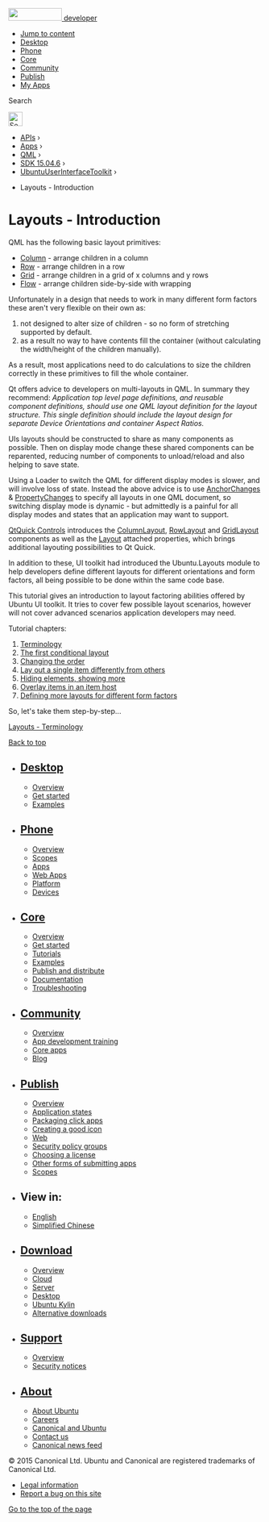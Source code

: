 <a href="https://developer.ubuntu.com/" class="logo-ubuntu"><img src="https://developer.ubuntu.com/assets/sites/ubuntu/latest/u/img/logos/logo-ubuntu-orange.svg" width="106" height="25" /> <span>developer</span></a>

-   [Jump to content](index.html#main-content)
-   [Desktop](https://developer.ubuntu.com/en/desktop/)
-   [Phone](https://developer.ubuntu.com/en/phone/)
-   [Core](https://developer.ubuntu.com/core)
-   [Community](https://developer.ubuntu.com/en/community/)
-   [Publish](https://developer.ubuntu.com/en/publish/)
-   [My Apps](https://myapps.developer.ubuntu.com/)

Search

<img src="https://developer.ubuntu.com/assets/sites/ubuntu/latest/u/img/search-white.svg" alt="Search" height="28" />

-   [APIs](../../../../index.html) ›
-   [Apps](../../../index.html) ›
-   [QML](../../index.html) ›
-   <a href="../index.html" class="sub-nav-item">SDK 15.04.6</a> ›
-   <a href="../UbuntuUserInterfaceToolkit/index.html" class="sub-nav-item">UbuntuUserInterfaceToolkit</a> ›

<!-- -->

-   Layouts - Introduction

Layouts - Introduction
======================

<span class="subtitle"></span>
<span id="details"></span>
QML has the following basic layout primitives:

-   [Column](https://qt-project.org/doc/qt-5.0/qtquick/qml-qtquick2-column.html) - arrange children in a column
-   [Row](https://qt-project.org/doc/qt-5.0/qtquick/qml-qtquick2-row.html) - arrange children in a row
-   [Grid](https://qt-project.org/doc/qt-5.0/qtquick/qml-qtquick2-grid.html) - arrange children in a grid of x columns and y rows
-   [Flow](https://qt-project.org/doc/qt-5.0/qtquick/qml-qtquick2-flow.html) - arrange children side-by-side with wrapping

Unfortunately in a design that needs to work in many different form factors these aren't very flexible on their own as:

1.  not designed to alter size of children - so no form of stretching supported by default.
2.  as a result no way to have contents fill the container (without calculating the width/height of the children manually).

As a result, most applications need to do calculations to size the children correctly in these primitives to fill the whole container.

Qt offers advice to developers on multi-layouts in QML. In summary they recommend: *Application top level page definitions, and reusable component definitions, should use one QML layout definition for the layout structure. This single definition should include the layout design for separate Device Orientations and container Aspect Ratios.*

UIs layouts should be constructed to share as many components as possible. Then on display mode change these shared components can be reparented, reducing number of components to unload/reload and also helping to save state.

Using a Loader to switch the QML for different display modes is slower, and will involve loss of state. Instead the above advice is to use [AnchorChanges](../QtQuick.AnchorChanges/index.html) & [PropertyChanges](../QtQuick.PropertyChanges/index.html) to specify all layouts in one QML document, so switching display mode is dynamic - but admittedly is a painful for all display modes and states that an application may want to support.

[QtQuick Controls](http://doc-snapshot.qt-project.org/qt5-stable/qtquicklayouts/qmlmodule-qtquick-layouts1-qtquick-layouts-1-0.html) introduces the [ColumnLayout](http://doc-snapshot.qt-project.org/qt5-stable/qtquicklayouts/qml-qtquick-layouts1-columnlayout.html), [RowLayout](http://doc-snapshot.qt-project.org/qt5-stable/qtquicklayouts/qml-qtquick-layouts1-rowlayout.html) and [GridLayout](http://doc-snapshot.qt-project.org/qt5-stable/qtquicklayouts/qml-qtquick-layouts1-gridlayout.html) components as well as the [Layout](http://doc-snapshot.qt-project.org/qt5-stable/qtquicklayouts/qml-qtquick-layouts1-layout.html) attached properties, which brings additional layouting possibilities to Qt Quick.

In addition to these, UI toolkit had introduced the Ubuntu.Layouts module to help developers define different layouts for different orientations and form factors, all being possible to be done within the same code base.

This tutorial gives an introduction to layout factoring abilities offered by Ubuntu UI toolkit. It tries to cover few possible layout scenarios, however will not cover advanced scenarios application developers may need.

Tutorial chapters:

1.  [Terminology](../UbuntuUserInterfaceToolkit.ubuntu-layouts1/index.html)
2.  [The first conditional layout](../UbuntuUserInterfaceToolkit.ubuntu-layouts2/index.html)
3.  [Changing the order](../UbuntuUserInterfaceToolkit.ubuntu-layouts3/index.html)
4.  [Lay out a single item differently from others](../UbuntuUserInterfaceToolkit.ubuntu-layouts4/index.html)
5.  [Hiding elements, showing more](../UbuntuUserInterfaceToolkit.ubuntu-layouts5/index.html)
6.  [Overlay items in an item host](../UbuntuUserInterfaceToolkit.ubuntu-layouts6/index.html)
7.  [Defining more layouts for different form factors](../UbuntuUserInterfaceToolkit.ubuntu-layouts7/index.html)

So, let's take them step-by-step...

<a href="../UbuntuUserInterfaceToolkit.ubuntu-layouts1/index.html" class="nextPage">Layouts - Terminology</a>

[Back to top](index.html#)

-   [Desktop](https://developer.ubuntu.com/en/desktop/)
    ---------------------------------------------------

    -   [Overview](https://developer.ubuntu.com/en/desktop/)
    -   [Get started](http://snapcraft.io/?utm_source=developer.ubuntu.com&utm_medium=devportal&utm_term=snaps%20snapcraft%20desktop&utm_content=menu&utm_campaign=duc_snappers)
    -   [Examples](https://github.com/ubuntu/snappy-playpen)

-   [Phone](https://developer.ubuntu.com/en/phone/)
    -----------------------------------------------

    -   [Overview](https://developer.ubuntu.com/en/phone/)
    -   [Scopes](https://developer.ubuntu.com/en/phone/scopes/)
    -   [Apps](https://developer.ubuntu.com/en/phone/apps/)
    -   [Web Apps](https://developer.ubuntu.com/en/phone/web/)
    -   [Platform](https://developer.ubuntu.com/en/phone/platform/)
    -   [Devices](https://developer.ubuntu.com/en/phone/devices/)

-   [Core](https://developer.ubuntu.com/core)
    -----------------------------------------

    -   [Overview](https://developer.ubuntu.com/core)
    -   [Get started](https://developer.ubuntu.com/core/get-started)
    -   [Tutorials](https://developer.ubuntu.com/core/tutorials)
    -   [Examples](https://developer.ubuntu.com/core/examples)
    -   [Publish and distribute](https://developer.ubuntu.com/core/publish-and-distribute)
    -   [Documentation](https://developer.ubuntu.com/core/documentation)
    -   [Troubleshooting](https://developer.ubuntu.com/core/troubleshooting)

-   [Community](https://developer.ubuntu.com/en/community/)
    -------------------------------------------------------

    -   [Overview](https://developer.ubuntu.com/en/community/)
    -   [App development training](https://developer.ubuntu.com/en/community/training/)
    -   [Core apps](https://developer.ubuntu.com/en/community/core-apps/)
    -   [Blog](https://developer.ubuntu.com/en/community/blog/)

-   [Publish](https://developer.ubuntu.com/en/publish/)
    ---------------------------------------------------

    -   [Overview](https://developer.ubuntu.com/en/publish/)
    -   [Application states](https://developer.ubuntu.com/en/publish/application-states/)
    -   [Packaging click apps](https://developer.ubuntu.com/en/publish/packaging-click-apps/)
    -   [Creating a good icon](https://developer.ubuntu.com/en/publish/creating-a-good-icon/)
    -   [Web](https://developer.ubuntu.com/en/publish/web/)
    -   [Security policy groups](https://developer.ubuntu.com/en/publish/security-policy-groups/)
    -   [Choosing a license](https://developer.ubuntu.com/en/publish/choosing-a-license/)
    -   [Other forms of submitting apps](https://developer.ubuntu.com/en/publish/other-forms-of-submitting-apps/)
    -   [Scopes](https://developer.ubuntu.com/en/publish/scopes/)

-   View in:
    --------

    -   [English](index.html "Change to language: English")
    -   [Simplified Chinese](index.html "Change to language: Simplified Chinese")

-   [Download](http://ubuntu.com/download/)
    ---------------------------------------

    -   [Overview](http://ubuntu.com/download)
    -   [Cloud](http://ubuntu.com/download/cloud)
    -   [Server](http://ubuntu.com/download/server)
    -   [Desktop](http://ubuntu.com/download/desktop)
    -   [Ubuntu Kylin](http://ubuntu.com/download/ubuntu-kylin)
    -   [Alternative downloads](http://ubuntu.com/download/alternative-downloads)

-   [Support](http://ubuntu.com/support/)
    -------------------------------------

    -   [Overview](http://ubuntu.com/support)
    -   [Security notices](http://www.ubuntu.com/usn/)

-   [About](http://ubuntu.com/about/)
    ---------------------------------

    -   [About Ubuntu](http://ubuntu.com/about/about-ubuntu)
    -   [Careers](http://www.canonical.com/careers)
    -   [Canonical and Ubuntu](http://ubuntu.com/about/canonical-and-ubuntu)
    -   [Contact us](http://ubuntu.com/about/contact-us)
    -   [Canonical news feed](http://insights.ubuntu.com/feed/)

© 2015 Canonical Ltd. Ubuntu and Canonical are registered trademarks of Canonical Ltd.

-   [Legal information](http://www.ubuntu.com/legal)
-   [Report a bug on this site](https://bugs.launchpad.net/developer-ubuntu-com/)

<span class="accessibility-aid">[Go to the top of the page](index.html#)</span>
